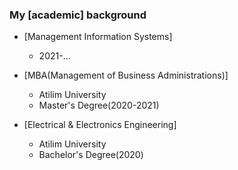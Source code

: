 ### My \[academic\] background

- [Management Information Systems]

  - 2021-...

- [MBA(Management of Business Administrations)]

  - Atilim University
  - Master's Degree(2020-2021)

- [Electrical & Electronics Engineering]

  - Atilim University
  - Bachelor's Degree(2020)

